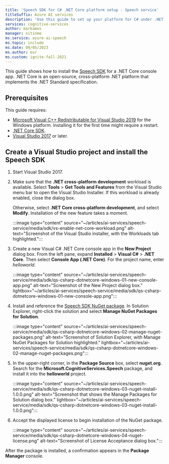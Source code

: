 ```yaml
---
title: 'Speech SDK for C# .NET Core platform setup - Speech service'
titleSuffix: Azure AI services
description: 'Use this guide to set up your platform for C# under .NET Core on Windows or macOS with the Speech SDK.'
services: cognitive-services
author: markamos
manager: nitinme
ms.service: azure-ai-speech
ms.topic: include
ms.date: 09/05/2023
ms.author: eur
ms.custom: ignite-fall-2021
---
```


This guide shows how to install the [Speech SDK](~/articles/ai-services/speech-service/speech-sdk.md) for a .NET Core console app. .NET Core is an open-source, cross-platform .NET platform that implements the .NET Standard specification.

## Prerequisites

This guide requires:

- [Microsoft Visual C++ Redistributable for Visual Studio 2019](https://support.microsoft.com/topic/the-latest-supported-visual-c-downloads-2647da03-1eea-4433-9aff-95f26a218cc0) for the Windows platform. Installing it for the first time might require a restart.
- [.NET Core SDK](https://dotnet.microsoft.com/download).
- [Visual Studio 2017](https://visualstudio.microsoft.com/downloads/) or later.

## Create a Visual Studio project and install the Speech SDK

1. Start Visual Studio 2017.

1. Make sure that the **.NET cross-platform development** workload is available. Select **Tools** > **Get Tools and Features** from the Visual Studio menu bar to open the Visual Studio Installer. If this workload is already enabled, close the dialog box.

   Otherwise, select **.NET Core cross-platform development**, and select **Modify**. Installation of the new feature takes a moment.

   :::image type="content" source="~/articles/ai-services/speech-service/media/sdk/vs-enable-net-core-workload.png" alt-text="Screenshot of the Visual Studio installer, with the Workloads tab highlighted.":::

1. Create a new Visual C# .NET Core console app in the **New Project** dialog box. From the left pane, expand **Installed** > **Visual C#** > **.NET Core**. Then select **Console App (.NET Core)**. For the project name, enter *helloworld*.

   :::image type="content" source="~/articles/ai-services/speech-service/media/sdk/qs-csharp-dotnetcore-windows-01-new-console-app.png" alt-text="Screenshot of the New Project dialog box." lightbox="~/articles/ai-services/speech-service/media/sdk/qs-csharp-dotnetcore-windows-01-new-console-app.png":::

1. Install and reference the [Speech SDK NuGet package](https://aka.ms/csspeech/nuget). In Solution Explorer, right-click the solution and select **Manage NuGet Packages for Solution**.

   :::image type="content" source="~/articles/ai-services/speech-service/media/sdk/qs-csharp-dotnetcore-windows-02-manage-nuget-packages.png" alt-text="Screenshot of Solution Explorer, with Manage NuGet Packages for Solution highlighted." lightbox="~/articles/ai-services/speech-service/media/sdk/qs-csharp-dotnetcore-windows-02-manage-nuget-packages.png":::

1. In the upper-right corner, in the **Package Source** box, select **nuget.org**. Search for the **Microsoft.CognitiveServices.Speech** package, and install it into the **helloworld** project.

   :::image type="content" source="~/articles/ai-services/speech-service/media/sdk/qs-csharp-dotnetcore-windows-03-nuget-install-1.0.0.png" alt-text="Screenshot that shows the Manage Packages for Solution dialog box." lightbox="~/articles/ai-services/speech-service/media/sdk/qs-csharp-dotnetcore-windows-03-nuget-install-1.0.0.png":::

1. Accept the displayed license to begin installation of the NuGet package.

   :::image type="content" source="~/articles/ai-services/speech-service/media/sdk/qs-csharp-dotnetcore-windows-04-nuget-license.png" alt-text="Screenshot of License Acceptance dialog box.":::

After the package is installed, a confirmation appears in the **Package Manager** console.
